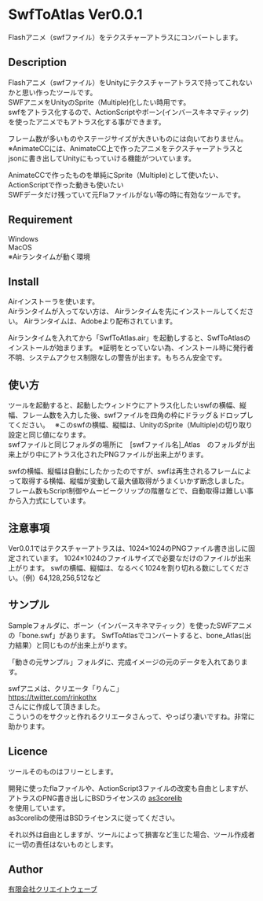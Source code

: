 # SwfToAtlas Ver0.0.1
Flashアニメ（swfファイル）をテクスチャーアトラスにコンバートします。

## Description
Flashアニメ（swfファイル）をUnityにテクスチャーアトラスで持ってこれないかと思い作ったツールです。  
SWFアニメをUnityのSprite（Multiple)化したい時用です。  
swfをアトラス化するので、ActionScriptやボーン(インバースキネマティック)を使ったアニメでもアトラス化する事ができます。  

フレーム数が多いものやステージサイズが大きいものには向いておりません。  
※AnimateCCには、AnimateCC上で作ったアニメをテクスチャーアトラスとjsonに書き出してUnityにもっていける機能がついています。

AnimateCCで作ったものを単純にSprite（Multiple)として使いたい、 ActionScriptで作った動きも使いたい  
SWFデータだけ残っていて元Flaファイルがない等の時に有効なツールです。

## Requirement
Windows  
MacOS  
※Airランタイムが動く環境  

## Install
Airインストーラを使います。  
Airランタイムが入ってない方は、 Airランタイムを先にインストールしてください。
Airランタイムは、Adobeより配布されています。

Airランタイムを入れてから「SwfToAtlas.air」を起動しすると、SwfToAtlasのインストールが始まります。
※証明をとっていない為、インストール時に発行者不明、システムアクセス制限なしの警告が出ます。もちろん安全です。

## 使い方
ツールを起動すると、起動したウィンドウにアトラス化したいswfの横幅、縦幅、フレーム数を入力した後、swfファイルを四角の枠にドラッグ＆ドロップしてください。  
※このswfの横幅、縦幅は、UnityのSprite（Multiple)の切り取り設定と同じ値になります。  
swfファイルと同じフォルダの場所に　[swfファイル名]_Atlas　のフォルダが出来上がり中にアトラス化されたPNGファイルが出来上がります。

swfの横幅、縦幅は自動にしたかったのですが、swfは再生されるフレームによって取得する横幅、縦幅が変動して最大値取得がうまくいかず断念しました。  
フレーム数もScript制御やムービークリップの階層などで、自動取得は難しい事から入力式にしています。


## 注意事項
Ver0.0.1ではテクスチャーアトラスは、1024×1024のPNGファイル書き出しに固定されています。
1024×1024のファイルサイズで必要なだけのファイルが出来上がります。
swfの横幅、縦幅は、なるべく1024を割り切れる数にしてください。（例）64,128,256,512など

## サンプル
Sampleフォルダに、ボーン（インバースキネマティック）を使ったSWFアニメの「bone.swf」があります。
SwfToAtlasでコンバートすると、bone_Atlas(出力結果）と同じものが出来上がります。

「動きの元サンプル」フォルダに、完成イメージの元のデータを入れてあります。

swfアニメは、クリエータ「りんこ」  
https://twitter.com/rinkothx  
さんにに作成して頂きました。  
こういうのをサクッと作れるクリエータさんって、やっぱり凄いですね。非常に助かります。

## Licence
ツールそのものはフリーとします。

開発に使ったflaファイルや、ActionScript3ファイルの改変も自由としますが、アトラスのPNG書き出しにBSDライセンスの 
[as3corelib](https://github.com/mikechambers/as3corelib)  
を使用しています。  
as3corelibの使用はBSDライセンスに従ってください。

それ以外は自由としますが、ツールによって損害など生じた場合、ツール作成者に一切の責任はないものとします。

## Author
[有限会社クリエイトウェーブ](http://www.createwave.jp)    
